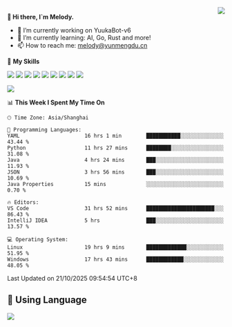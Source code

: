 <a href="#">
  <img align="right" src="https://github-readme-stats.vercel.app/api?username=melodyyuuka&count_private=true&show_icons=true" />
</a>

**👋 Hi there, I`m Melody.**

- 🔭 I’m currently working on YuukaBot-v6
- 🌱 I’m currently learning: AI, Go, Rust and more!
- 📫 How to reach me: melody@yunmengdu.cn

🌟 **My Skills** 

![](https://img.shields.io/badge/-Python-3e74a2?style=flat-square&logo=Python&logoColor=fff)
![](https://img.shields.io/badge/-Java-007396?style=flat-square&logo=OpenJDK&logoColor=fff)
![](https://img.shields.io/badge/-Node.js-339933?style=flat-square&logo=Node.js&logoColor=fff)
![](https://img.shields.io/badge/-Git-f05032?style=flat-square&logo=git&logoColor=fff)
![](https://img.shields.io/badge/-PostgreSQL-4169e1?style=flat-square&logo=PostgreSQL&logoColor=fff)
![](https://img.shields.io/badge/-Rust-000000?style=flat-square&logo=rust&logoColor=fff)
![](https://img.shields.io/badge/-VSCode-007acc?style=flat-square&logo=Visual-Studio-Code&logoColor=fff)
![](https://img.shields.io/badge/-FastAPI-009688?style=flat-square&logo=FastAPI&logoColor=fff)
![](https://img.shields.io/badge/-Linux-000000?style=flat-square&logo=Linux&logoColor=fff)


![](https://wakatime.com/badge/user/fa6dc0e2-47c5-4d2d-ae45-69fec6f2122c.svg)

<!--START_SECTION:waka-->
📊 **This Week I Spent My Time On** 

```text
🕑︎ Time Zone: Asia/Shanghai

💬 Programming Languages: 
YAML                     16 hrs 1 min        ███████████░░░░░░░░░░░░░░   43.44 % 
Python                   11 hrs 27 mins      ████████░░░░░░░░░░░░░░░░░   31.08 % 
Java                     4 hrs 24 mins       ███░░░░░░░░░░░░░░░░░░░░░░   11.93 % 
JSON                     3 hrs 56 mins       ███░░░░░░░░░░░░░░░░░░░░░░   10.69 % 
Java Properties          15 mins             ░░░░░░░░░░░░░░░░░░░░░░░░░    0.70 % 

🔥 Editors: 
VS Code                  31 hrs 52 mins      ██████████████████████░░░   86.43 % 
IntelliJ IDEA            5 hrs               ███░░░░░░░░░░░░░░░░░░░░░░   13.57 % 

💻 Operating System: 
Linux                    19 hrs 9 mins       █████████████░░░░░░░░░░░░   51.95 % 
Windows                  17 hrs 43 mins      ████████████░░░░░░░░░░░░░   48.05 % 
```


 Last Updated on 21/10/2025 09:54:54 UTC+8
<!--END_SECTION:waka-->

## 🥰 **Using Language**

![](https://github-readme-stats.vercel.app/api/wakatime?username=MelodyYuyuko&layout=compact&hide_border=true)

